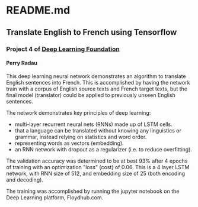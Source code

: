 # README.md
## Translate English to French using Tensorflow
### Project 4 of [Deep Learning Foundation](https://www.udacity.com/course/deep-learning-nanodegree-foundation--nd101)
#### Perry Radau
This deep learning neural network demonstrates an algorithm to translate English sentences into French. This is accomplished by having the network train with a corpus of English source texts and French target texts, but the final model (translator) could be applied to previously unseen English sentences.


The network demonstrates key principles of deep learning:

* multi-layer recurrent neural nets (RNNs) made up of LSTM cells.
* that a language can be translated without knowing any linguistics or grammar, instead relying on statistics and word order.
* representing words as vectors (embedding).
* an RNN network with dropout as a regularizer (i.e. to reduce overfitting).


The validation accuracy was determined to be at best 93% after 4 epochs of training with an optimization "loss" (cost) of 0.06.
This is a 4 layer LSTM network, with RNN size of 512, and embedding size of 25 (both encoding and decoding). 

The training was accomplished by running the jupyter notebook on the Deep Learning platform, Floydhub.com.
